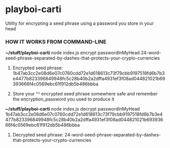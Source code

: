 # playboi-carti
Utility for encrypting a seed phrase using a password you store in your head

### HOW IT WORKS FROM COMMAND-LINE
**~/stuff/playboi-carti** node index.js encrypt passwordInMyHead 24-word-seed-phrase-separated-by-dashes-that-protects-your-crypto-currencies

1. Encrypted seed phrase:
 1b47ab3cc2e08d6e07c0760cdd72e1d618613c73f79cbb9197518fd6b7b3e4477b823396849948fc5c28b40b2a2dffa4931ef3f08ad044821021b69393666f4c0569ebc61f912db5b486bbba

2. Store your ^^ encrypted seed phrase somewhere safe and remember the encryption_password you used to produce it

**~/stuff/playboi-carti** node index.js decrypt passwordInMyHead 1b47ab3cc2e08d6e07c0760cdd72e1d618613c73f79cbb9197518fd6b7b3e4477b823396849948fc5c28b40b2a2dffa4931ef3f08ad044821021b69393666f4c0569ebc61f912db5b486bbba

1. Decrypted seed phrase:
 24-word-seed-phrase-separated-by-dashes-that-protects-your-crypto-currencies
